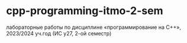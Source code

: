 # cpp-programming-itmo-2-sem
лабораторные работы по дисциплине «программирование на C++», 2023/2024 уч.год (ИС у27, 2-ой семестр)
